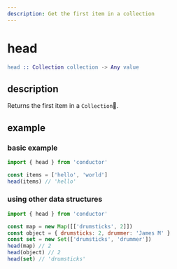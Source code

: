 ```yaml
---
description: Get the first item in a collection
---
```


# head

```erlang
head :: Collection collection -> Any value
```

## description

Returns the first item in a `Collection`.

## example

### basic example

```javascript
import { head } from 'conductor'

const items = ['hello', 'world']
head(items) // 'hello'
```

### using other data structures

```javascript
import { head } from 'conductor'

const map = new Map([['drumsticks', 2]])
const object = { drumsticks: 2, drummer: 'James M' }
const set = new Set(['drumsticks', 'drummer'])
head(map) // 2
head(object) // 2
head(set) // 'drumsticks'
```


